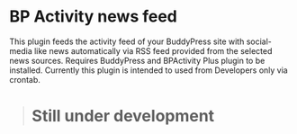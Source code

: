 # BP Activity news feed

This plugin feeds the activity feed of your BuddyPress site with social-media like news automatically via RSS feed provided from the selected news sources. Requires BuddyPress and BPActivity Plus plugin to be installed.
Currently this plugin is intended to used from Developers only via crontab.

> # Still under development
